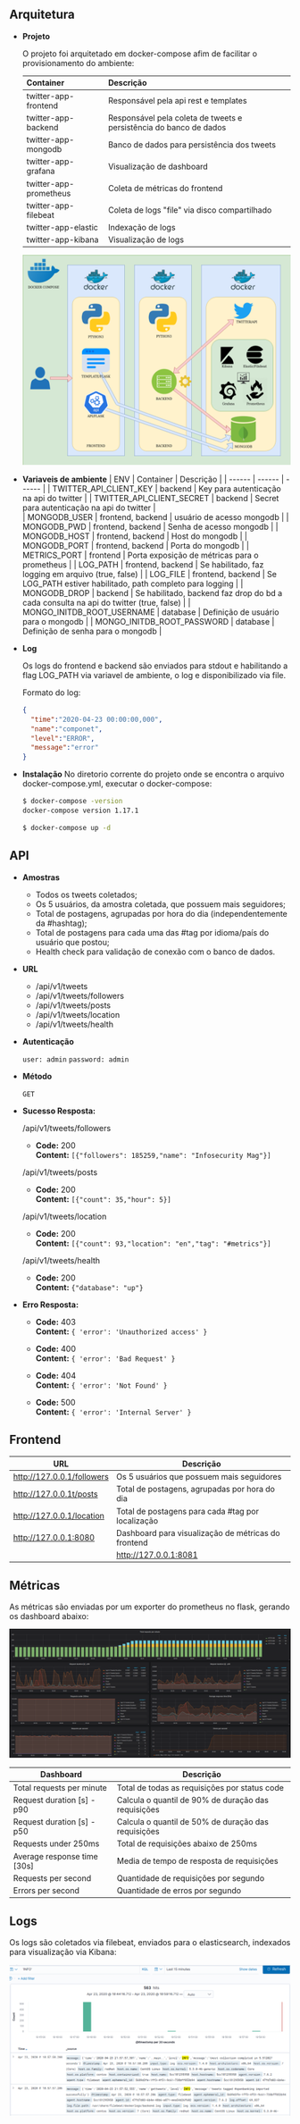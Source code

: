 **Arquitetura**
----
* **Projeto**

  O projeto foi arquitetado em docker-compose afim de facilitar o provisionamento do ambiente:

  | Container | Descrição |
  | ------ | ------ |
  | twitter-app-frontend | Responsável pela api rest e templates |
  | twitter-app-backend | Responsável pela coleta de tweets e persistência do banco de dados  |
  | twitter-app-mongodb | Banco de dados para persistência dos tweets  |
  | twitter-app-grafana | Visualização de dashboard |
  | twitter-app-prometheus | Coleta de métricas do frontend |
  | twitter-app-filebeat | Coleta de logs "file" via disco compartilhado |
  | twitter-app-elastic | Indexação de logs |
  | twitter-app-kibana | Visualização de logs |

  ![](https://github.com/ogithubdotiago/twitter-app/blob/master/pictures/arquitetura.png)

* **Variaveis de ambiente**
  | ENV | Container | Descrição |
  | ------ | ------ | ------ |
  | TWITTER_API_CLIENT_KEY | backend | Key para autenticação na api do twitter |
  | TWITTER_API_CLIENT_SECRET | backend | Secret para autenticação na api do twitter |  
  | MONGODB_USER | frontend, backend | usuário de acesso mongodb |
  | MONGODB_PWD | frontend, backend | Senha de acesso mongodb |
  | MONGODB_HOST | frontend, backend | Host do mongodb |
  | MONGODB_PORT | frontend, backend | Porta do mongodb |
  | METRICS_PORT | frontend | Porta exposição de métricas para o prometheus |
  | LOG_PATH | frontend, backend | Se habilitado, faz logging em arquivo (true, false) |
  | LOG_FILE | frontend, backend | Se LOG_PATH estiver habilitado, path completo para logging |
  | MONGODB_DROP | backend | Se habilitado, backend faz drop do bd a cada consulta na api do twitter (true, false) |
  | MONGO_INITDB_ROOT_USERNAME | database | Definição de usuário para o mongodb |
  | MONGO_INITDB_ROOT_PASSWORD | database | Definição de senha para o mongodb |

* **Log**

  Os logs do frontend e backend são enviados para stdout e habilitando a flag LOG_PATH via variavel de ambiente, o log e disponibilizado via file.

  Formato do log:
  ```json
  {
    "time":"2020-04-23 00:00:00,000",
    "name":"componet",
    "level":"ERROR",
    "message":"error"
  }
  ```
* **Instalação**
  No diretorio corrente do projeto onde se encontra o arquivo docker-compose.yml, executar o docker-compose:

  ```sh
  $ docker-compose -version
  docker-compose version 1.17.1
  ```
  ```sh
  $ docker-compose up -d
  ```
**API**
----
* **Amostras**
  - Todos os tweets coletados;
  - Os 5 usuários, da amostra coletada, que possuem mais seguidores;
  - Total de postagens, agrupadas por hora do dia (independentemente da #hashtag);
  - Total de postagens para cada uma das #tag por idioma/país do usuário que postou;
  - Health check para validação de conexão com o banco de dados.

* **URL**
  - /api/v1/tweets
  - /api/v1/tweets/followers
  - /api/v1/tweets/posts
  - /api/v1/tweets/location
  - /api/v1/tweets/health

* **Autenticação**

  `user: admin`
  `password: admin`

* **Método**

  `GET`

* **Sucesso Resposta:**
    
  /api/v1/tweets/followers
  * **Code:** 200 <br />
    **Content:** `[{"followers": 185259,"name": "Infosecurity Mag"}]`
 
  /api/v1/tweets/posts
  * **Code:** 200 <br />
    **Content:** `[{"count": 35,"hour": 5}]`

  /api/v1/tweets/location
  * **Code:** 200 <br />
    **Content:** `[{"count": 93,"location": "en","tag": "#metrics"}]`

  /api/v1/tweets/health
  * **Code:** 200 <br />
    **Content:** `{"database": "up"}`

* **Erro Resposta:**

  * **Code:** 403 <br />
    **Content:** `{ 'error': 'Unauthorized access' }`

  * **Code:** 400 <br />
    **Content:** `{ 'error': 'Bad Request' }`

  * **Code:** 404 <br />
    **Content:** `{ 'error': 'Not Found' }`

  * **Code:** 500  <br />
    **Content:** `{ 'error': 'Internal Server' }`

**Frontend**
----
  | URL | Descrição |
  | ------ | ------ |
  | http://127.0.0.1/followers | Os 5 usuários que possuem mais seguidores |
  | http://127.0.0.1t/posts | Total de postagens, agrupadas por hora do dia |
  | http://127.0.0.1/location | Total de postagens para cada #tag por localização |
  | http://127.0.0.1:8080 | Dashboard para visualização de métricas do frontend |
    | http://127.0.0.1:8081 | Dashboard para visualização de logs |

**Métricas**
----
  As métricas são enviadas por um exporter do prometheus no flask, gerando os dashboard abaixo:

  ![](https://github.com/ogithubdotiago/twitter-app/blob/master/pictures/dashboard.png)

  | Dashboard | Descrição |
  | ------ | ------ |
  | Total requests per minute | Total de todas as requisições por status code |
  | Request duration [s] - p90 | Calcula o quantil de 90% de duração das requisições |
  | Request duration [s] - p50 | Calcula o quantil de 50% de duração das requisições  |
  | Requests under 250ms | Total de requisições abaixo de 250ms |
  | Average response time [30s] | Media de tempo de resposta de requisições |
  | Requests per second | Quantidade de requisições por segundo |
  | Errors per second | Quantidade de erros por segundo |

**Logs**
----
  Os logs são coletados via filebeat, enviados para o elasticsearch, indexados para visualização via Kibana:

  ![](https://github.com/ogithubdotiago/twitter-app/blob/master/pictures/log.png)
